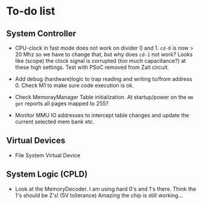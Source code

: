 # To-do list

## System Controller

* CPU-clock in fast mode does not work on divider 0 and 1. `cd-0` is now > 20 Mhz so we have to change that, but why does `cd-1` not work? Looks like (scope) the clock signal is corrupted (too much capacitance?) at these high settings. Test with PSoC removed from Zalt circuit.

* Add debug (hardware)logic to trap reading and writing to/from address 0. Check M1 to make sure code execution is ok.
* Check MemorayManager Table initialization. At startup/power on the `mm get` reports all pages mapped to 255?
* Monitor MMU IO addresses to intercept table changes and update the current selected mem bank etc.

## Virtual Devices

* File System Virtual Device

## System Logic (CPLD)

* Look at the MemoryDecoder. I am using hard 0's and 1's there. Think the 1's should be Z's! (5V tollerance)
    Amazing the chip is still working...
